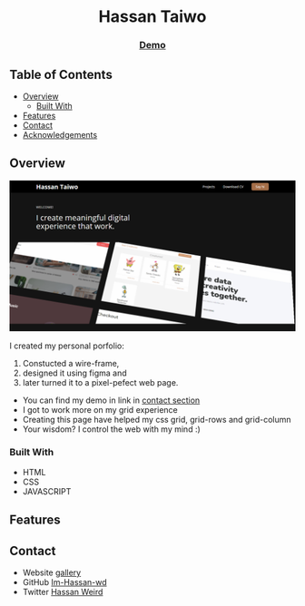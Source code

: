 <h1 align="center">Hassan Taiwo</h1>

<div align="center">
  <h3>
    <a href="https://netsponge.netlify.app/">
      Demo
    </a>
  </h3>
</div>

<!-- TABLE OF CONTENTS -->

## Table of Contents

- [Overview](#overview)
  - [Built With](#built-with)
- [Features](#features)
- [Contact](#contact)
- [Acknowledgements](#acknowledgements)

<!-- OVERVIEW -->

## Overview

![screenshot](https://raw.githubusercontent.com/Im-Hassan-wd/sponge-s-portfolio/master/img/porfolio.PNG)

I created my personal porfolio:

1. Constucted a wire-frame,
2. designed it using figma and
3. later turned it to a pixel-pefect web page.

- You can find my demo in link in [contact section](#contact)
- I got to work more on my grid experience
- Creating this page have helped my css grid, grid-rows and grid-column
- Your wisdom? I control the web with my mind :)

### Built With

<!-- This section should list any major frameworks that you built your project using. Here are a few examples.-->

- HTML
- CSS
- JAVASCRIPT

## Features

<!-- List the features of your application or follow the template. Don't share the figma file here :) -->
<!--
This application/site was created as a submission to a [DevChallenges](https://devchallenges.io/challenges) challenge. The [challenge](https://devchallenges.io/challenges/gcbWLxG6wdennelX7b8I) was to build an application to complete the given user stories. -->

## Contact

- Website [gallery](https://https://netsponge.netlify.app/)
- GitHub [Im-Hassan-wd](https://github.com/Im-Hassan-wd)
- Twitter [Hassan Weird](https://twitter.com/hassan_weird)
